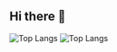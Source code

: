 ## Hi there 👋

<!--
**xiaozong-ai/xiaozong-ai** is a ✨ _special_ ✨ repository because its `README.md` (this file) appears on your GitHub profile.

Here are some ideas to get you started:

- 🔭 I’m currently working on ...
- 🌱 I’m currently learning ...
- 👯 I’m looking to collaborate on ...
- 🤔 I’m looking for help with ...
- 💬 Ask me about ...
- 📫 How to reach me: ...
- 😄 Pronouns: ...
- ⚡ Fun fact: ...
-->
![Top Langs](https://github-readme-stats.vercel.app/api/top-langs/?username=xiaozong-ai&show_icons=true&theme=radical)
![Top Langs](https://github-readme-stats.vercel.app/api/top-langs/?username=xiaozong-ai&hide_progress=false&layout=compact)
